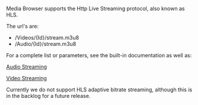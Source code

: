 Media Browser supports the Http Live Streaming protocol, also known as HLS.

The url's are:

* /Videos/{Id}/stream.m3u8
* /Audio/{Id}/stream.m3u8

For a complete list or parameters, see the built-in documentation as well as:

[Audio Streaming](https://github.com/MediaBrowser/MediaBrowser/wiki/Audio-Streaming)

[Video Streaming](https://github.com/MediaBrowser/MediaBrowser/wiki/Video-Streaming)

Currently we do not support HLS adaptive bitrate streaming, although this is in the backlog for a future release.